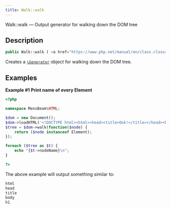 ```yaml
---
title: Walk::walk
---
```


Walk::walk — Output generator for walking down the DOM tree

## Description ##

```php
public Walk::walk ( <a href="https://www.php.net/manual/en/class.closure.php">\Closure</a> $filter ) : <a href="https://www.php.net/manual/en/class.generator.php">\Generator</a>
```

Creates a <a href="https://www.php.net/manual/en/class.generator.php">`\Generator`</a> object for walking down the DOM tree.

## Examples ##

**Example \#1 Print name of every Element**

```php
<?php

namespace MensBeam\HTML;

$dom = new Document();
$dom->loadHTML('<!DOCTYPE html><html><head><title>Ook!</title></head><body><h1>Eek</h1></body></html>');
$tree = $dom->walk(function($node) {
    return ($node instanceof Element);
});

foreach ($tree as $t) {
    echo "{$t->nodeName}\n";
}

?>
```

The above example will output something similar to:

```php
html
head
title
body
h1

```